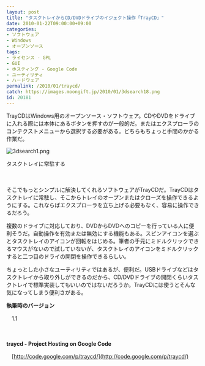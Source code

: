 ```yaml
---
layout: post
title: "タスクトレイからCD/DVDドライブのイジェクト操作「TrayCD」"
date: 2010-01-22T09:00:00+09:00
categories:
- ソフトウェア
- Windows
- オープンソース
tags: 
- ライセンス - GPL
- GUI
- ホスティング - Google Code
- ユーティリティ
- ハードウェア
permalink: /2010/01/traycd/
catch: https://images.moongift.jp/2010/01/3dsearch18.png
id: 20181
---
```

TrayCDはWindows用のオープンソース・ソフトウェア。CDやDVDをドライブに入れる際には本体にあるボタンを押すのが一般的だ。またはエクスプローラのコンテクストメニューから選択する必要がある。どちらもちょっと手間のかかる作業だ。

  

![3dsearch1.png](https://images.moongift.jp/2010/01/3dsearch18.png)  
  
タスクトレイに常駐する

  

　

  

そこでもっとシンプルに解決してくれるソフトウェアがTrayCDだ。TrayCDはタスクトレイに常駐し、そこからトレイのオープンまたはクローズを操作できるようにする。これならばエクスプローラを立ち上げる必要もなく、容易に操作できるだろう。

  
<!--more-->

複数のドライブに対応しており、DVDからDVDへのコピーを行っている人に便利そうだ。自動操作を有効または無効にする機能もある。スピンアイコンを選ぶとタスクトレイのアイコンが回転をはじめる。筆者の手元にミドルクリックできるマウスがないので試していないが、タスクトレイのアイコンをミドルクリックすると二つ目のドライの開閉を操作できるらしい。

  

ちょっとした小さなユーティリティではあるが、便利だ。USBドライブなどはタスクトレイから取り外しができるのだから、CD/DVDドライブの開閉くらいタスクトレイで標準実装してもいいのではないだろうか。TrayCDには使うとそんな気になってしまう便利さがある。

  

**執筆時のバージョン**  
  
　1.1

  

　

  

**traycd - Project Hosting on Google Code**  
  
　[http://code.google.com/p/traycd/](http://code.google.com/p/traycd/)

  
